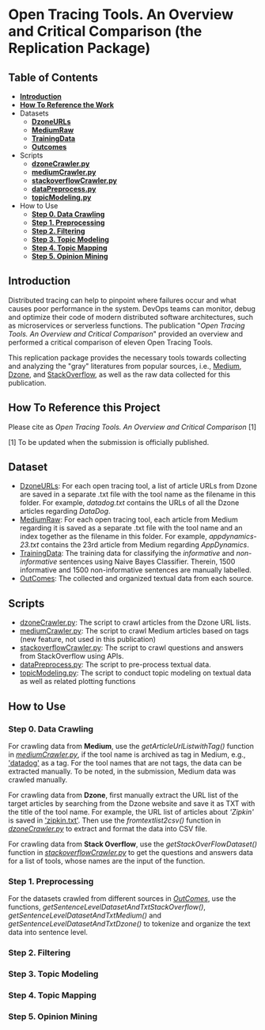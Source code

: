 # Open Tracing Tools. An Overview and Critical Comparison (the Replication Package)

## Table of Contents
* **[Introduction](#Introduction)**
* **[How To Reference the Work](#How-to-reference-the-work)**
* Datasets
  * **[DzoneURLs](#Dataset)**
  * **[MediumRaw](#Dataset)**
  * **[TrainingData](#Dataset)**
  * **[Outcomes](#Dataset)**
* Scripts
  * **[dzoneCrawler.py](#Scripts)**
  * **[mediumCrawler.py](#Scripts)**
  * **[stackoverflowCrawler.py](#Scripts)**
  * **[dataPreprocess.py](#Scripts)**
  * **[topicModeling.py](#Scripts)**
* How to Use
  * **[Step 0. Data Crawling](#step-0-data-crawling)**
  * **[Step 1. Preprocessing](#step-1-preprocessing)**
  * **[Step 2. Filtering](#step-2-filtering)**
  * **[Step 3. Topic Modeling](#step-3-topic-modeling)**
  * **[Step 4. Topic Mapping](#step-4-topic-mapping)**
  * **[Step 5. Opinion Mining](#step-5-opinion-mining)**


## Introduction
Distributed tracing can help to pinpoint where failures occur and what causes poor performance in the system. DevOps teams can monitor, debug and optimize their code of modern distributed software architectures, such as microservices or serverless functions. The publication "*Open Tracing Tools. An Overview and Critical Comparison*" provided an overview and performed a
critical comparison of eleven Open Tracing Tools. 

This replication package provides the necessary tools towards collecting and analyzing the "gray" literatures from popular sources, i.e., [Medium](https://medium.com/), [Dzone](https://dzone.com/), and [StackOverflow](https://stackoverflow.com/), as well as the raw data collected for this publication.

## How To Reference this Project
Please cite as *Open Tracing Tools. An Overview and Critical Comparison* [1]

[1] To be updated when the submission is officially published.

## Dataset
* [DzoneURLs](https://github.com/talrasha/OpenTracingToolsMLR/tree/main/Dataset/DzoneURLs): For each open tracing tool, a list of article URLs from Dzone are saved in a separate .txt file with the tool name as the filename in this folder. For example, *datadog.txt* contains the URLs of all the Dzone articles regarding *DataDog*. 
* [MediumRaw](https://github.com/talrasha/OpenTracingToolsMLR/tree/main/Dataset/MediumRaw): For each open tracing tool, each article from Medium regarding it is saved as a separate .txt file with the tool name and an index together as the filename in this folder. For example, *appdynamics-23.txt* contains the 23rd article from Medium regarding *AppDynamics*.
* [TrainingData](https://github.com/talrasha/OpenTracingToolsMLR/tree/main/Dataset/TrainingData): The training data for classifying the *informative* and *non-informative* sentences using Naive Bayes Classifier. Therein, 1500 informative and 1500 non-informative sentences are manually labelled.
* [OutComes](https://github.com/talrasha/OpenTracingToolsMLR/tree/main/Dataset/Outcomes): The collected and organized textual data from each source.

## Scripts
* [dzoneCrawler.py](https://github.com/talrasha/OpenTracingToolsMLR/blob/main/Scripts/dzoneCrawler.py): The script to crawl articles from the Dzone URL lists. 
* [mediumCrawler.py](https://github.com/talrasha/OpenTracingToolsMLR/blob/main/Scripts/mediumCrawler.py): The script to crawl Medium articles based on tags (new feature, not used in this publication)
* [stackoverflowCrawler.py](https://github.com/talrasha/OpenTracingToolsMLR/blob/main/Scripts/stackoverflowCrawler.py): The script to crawl questions and answers from StackOverflow using APIs.
* [dataPreprocess.py](https://github.com/talrasha/OpenTracingToolsMLR/blob/main/Scripts/dataPreprocess.py): The script to pre-process textual data.
* [topicModeling.py](https://github.com/talrasha/OpenTracingToolsMLR/blob/main/Scripts/topicModeling.py): The script to conduct topic modeling on textual data as well as related plotting functions 

## How to Use

### Step 0. Data Crawling

For crawling data from **Medium**, use the *getArticleUrlListwithTag()* function in *[mediumCrawler.py](https://github.com/talrasha/OpenTracingToolsMLR/blob/main/Scripts/mediumCrawler.py)*, if the tool name is archived as tag in Medium, e.g., ['datadog'](https://medium.com/tag/datadog/archive) as a tag. For the tool names that are not tags, the data can be extracted manually. To be noted, in the submission, Medium data was crawled manually.

For crawling data from **Dzone**, first manually extract the URL list of the target articles by searching from the Dzone website and save it as TXT with the title of the tool name. For example, the URL list of articles about *'Zipkin'* is saved in ['zipkin.txt'](https://github.com/talrasha/OpenTracingToolsMLR/tree/main/Dataset/DzoneURLs/zipkin.txt). Then use the *fromtextlist2csv()* function in *[dzoneCrawler.py](https://github.com/talrasha/OpenTracingToolsMLR/blob/main/Scripts/dzoneCrawler.py)* to extract and format the data into CSV file.

For crawling data from **Stack Overflow**, use the *getStackOverFlowDataset()* function in *[stackoverflowCrawler.py](https://github.com/talrasha/OpenTracingToolsMLR/blob/main/Scripts/stackoverflowCrawler.py)* to get the questions and answers data for a list of tools, whose names are the input of the function. 

### Step 1. Preprocessing

For the datasets crawled from different sources in *[OutComes](https://github.com/talrasha/OpenTracingToolsMLR/tree/main/Dataset/Outcomes)*, use the functions, *getSentenceLevelDatasetAndTxtStackOverflow()*, *getSentenceLevelDatasetAndTxtMedium()* and *getSentenceLevelDatasetAndTxtDzone()* to tokenize and organize the text data into sentence level. 

### Step 2. Filtering

### Step 3. Topic Modeling

### Step 4. Topic Mapping

### Step 5. Opinion Mining




